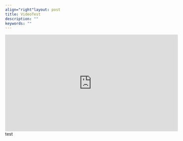 ```yaml
---
align="right"layout: post
title: VideoTest
description: ""
keywords: ""
---
```


<iframe width="560" height="315" src="https://www.youtube.com/embed/IkfeM3fPStU" frameborder="0" allow="accelerometer; autoplay; encrypted-media; gyroscope; picture-in-picture" allowfullscreen></iframe>
test

